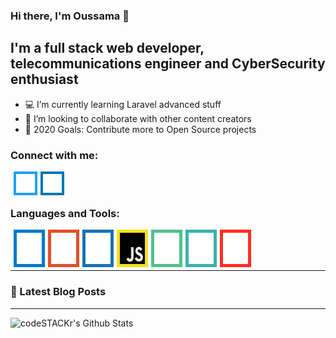 ### Hi there, I'm Oussama  👋

## I'm a full stack web developer, telecommunications engineer and CyberSecurity enthusiast

- 💻 I’m currently learning Laravel advanced stuff
- 👱 I’m looking to collaborate with other content creators
- 🚀 2020 Goals: Contribute more to Open Source projects

### Connect with me:


[<img  align="left" style="margin-left: 5px; display: inline-block; background: #1DA1F2; padding: 4px" alt="HTML Guide" title="HTML5"  src="./social/twitter.svg" width="30px" height="30px" >](https://twitter.com/sky_0xs)

[<img  align="left" style="margin-left: 5px; display: inline-block; background: #0077B5; padding: 4px" alt="HTML Guide" title="HTML5"  src="./social/linkedin.svg" width="30px" height="30px" >](https://www.linkedin.com/in/sid-oussama-930461137/)

<br />
<br />

### Languages and Tools:

[<img  align="left" style="margin-left: 5px; display: inline-block; padding: 5px; background: #007ACC" alt="HTML Guide" title="HTML5"  src="./tools/visualstudiocode.svg" width="40px" height="50px" >](https://code.visualstudio.com/)

[<img  align="left" style="margin-left: 5px; display: inline-block; padding: 5px; background: #E34F26" alt="HTML Guide" title="HTML5"  src="./tools/html5.svg" width="40px" height="50px" >](https://developer.mozilla.org/en-US/docs/Web/HTML/)

[<img  align="left" style="margin-left: 5px; display: inline-block; padding: 5px; background: #1572B6" alt="CSS Guide" title="CSS3"  src="./tools/css3.svg" width="40px" height="50px" >](https://developer.mozilla.org/en-US/docs/Web/CSS/)

[<img  align="left" style="margin-left: 5px; display: inline-block; padding: 5px; background: #F7DF1E" alt="Javascript Guide" title="Javascript"  src="./tools/javascript.svg" width="40px" height="50px" >](https://developer.mozilla.org/en-US/docs/Web/javascript/)

[<img  align="left" style="margin-left: 5px; display: inline-block; padding: 5px; background: #4FC08D" alt="VueJs website" title="VueJs"  src="./tools/vue-dot-js.svg" width="40px" height="50px" >](https://vuejs.org/)

[<img  align="left" style="margin-left: 5px; display: inline-block; padding: 5px; background: #38B2AC" alt="Tailwindcss website" title="Tailwindcss"  src="./tools/tailwindcss.svg" width="40px" height="50px" >](https://tailwindcss.com/)

[<img  align="left" style="margin-left: 5px; display: inline-block; padding: 5px; background: #FF2D20" alt="laravel website" title="laravel"  src="./tools/laravel.svg" width="40px" height="50px" >](https://laravel.com/)


<br />
<br />
<br />

---

### 📕 Latest Blog Posts
<!-- BLOG-POST-LIST:START -->
<!-- BLOG-POST-LIST:END -->

---

<img align="left" alt="codeSTACKr's Github Stats" src="https://github-readme-stats.vercel.app/api?username=ousid&show_icons=true&hide_border=true" />
